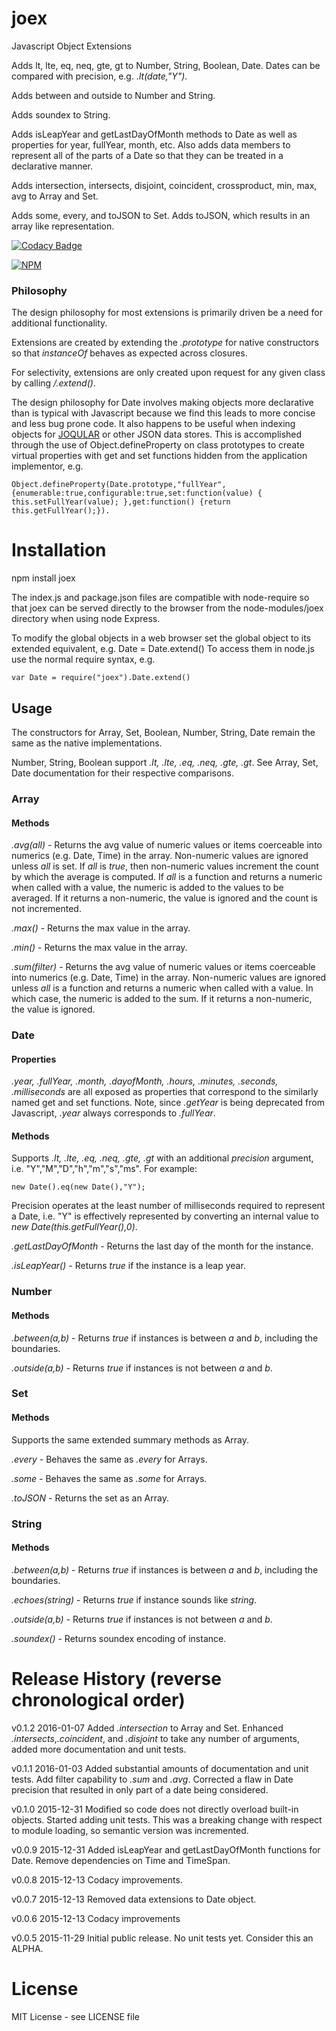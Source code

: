 # joex
Javascript Object Extensions

Adds lt, lte, eq, neq, gte, gt to Number, String, Boolean, Date. Dates can be compared with precision, e.g. *.lt(date,"Y")*.

Adds between and outside to Number and String.

Adds soundex to String.

Adds isLeapYear and getLastDayOfMonth methods to Date as well as properties for year, fullYear, month, etc. Also adds data members to represent all of the parts of a Date so that they can be treated in a declarative manner.

Adds intersection, intersects, disjoint, coincident, crossproduct, min, max, avg to Array and Set.

Adds some, every, and toJSON to Set. Adds toJSON, which results in an array like representation.

[![Codacy Badge](https://api.codacy.com/project/badge/grade/8ff33e04aa48424c97f63740e87afd9d)](https://www.codacy.com/app/syblackwell/joex)

[![NPM](https://nodei.co/npm/joex.png?downloads=true&downloadRank=true&stars=true)](https://nodei.co/npm/<joex>/)

### Philosophy

The design philosophy for most extensions is primarily driven be a need for additional functionality.

Extensions are created by extending the *.prototype* for native constructors so that *instanceOf* behaves as expected across closures.

For selectivity, extensions are only created upon request for any given class by calling */<constructor/>.extend()*.

The design philosophy for Date involves making objects more declarative than is typical with Javascript because we find this leads to more concise and less bug prone code. It also happens to be useful when indexing objects for [JOQULAR](http://www.github.com/anywhichway/joqular) or other JSON data stores. This is accomplished through the use of Object.defineProperty on class prototypes to create virtual properties with get and set functions hidden from the application implementor, e.g. 

```Object.defineProperty(Date.prototype,"fullYear",{enumerable:true,configurable:true,set:function(value) { this.setFullYear(value); },get:function() {return this.getFullYear();}).```

# Installation

npm install joex

The index.js and package.json files are compatible with node-require so that joex can be served directly to the browser from the node-modules/joex directory when using node Express.

To modify the global objects in a web browser set the global object to its extended equivalent, e.g. Date = Date.extend() To access them in node.js use the normal require syntax, e.g.

```
var Date = require("joex").Date.extend()
```

## Usage

The constructors for Array, Set, Boolean, Number, String, Date remain the same as the native implementations.

Number, String, Boolean support *.lt, .lte, .eq, .neq, .gte, .gt*. See Array, Set, Date documentation for their respective comparisons.

### Array

#### Methods

*.avg(all)* - Returns the avg value of numeric values or items coerceable into numerics (e.g. Date, Time) in the array. Non-numeric values are ignored unless *all* is set. If *all* is *true*, then non-numeric values increment the count by which the average is computed. If *all* is a function and returns a numeric when called with a value, the numeric is added to the values to be averaged. If it returns a non-numeric, the value is ignored and the count is not incremented.

*.max()* - Returns the max value in the array.

*.min()* - Returns the max value in the array.

*.sum(filter)* - Returns the avg value of numeric values or items coerceable into numerics (e.g. Date, Time) in the array. Non-numeric values are ignored unless *all* is a function and returns a numeric when called with a value. In which case, the numeric is added to the sum. If it returns a non-numeric, the value is ignored.

### Date

#### Properties

*.year, .fullYear, .month, .dayofMonth, .hours, .minutes, .seconds, .milliseconds* are all exposed as properties that correspond to the similarly named get and set functions. Note, since *.getYear* is being deprecated from Javascript, *.year* always corresponds to *.fullYear*.

#### Methods

Supports *.lt, .lte, .eq, .neq, .gte, .gt* with an additional *precision* argument, i.e. "Y","M","D","h","m","s","ms". For example:

```
new Date().eq(new Date(),"Y");
```

Precision operates at the least number of milliseconds required to represent a Date, i.e. "Y" is effectively represented by converting an internal value to *new Date(this.getFullYear(),0)*.

*.getLastDayOfMonth* - Returns the last day of the month for the instance.

*.isLeapYear()* - Returns *true* if the instance is a leap year.

### Number

#### Methods

*.between(a,b)* - Returns *true* if instances is between *a* and *b*, including the boundaries.

*.outside(a,b)* - Returns *true* if instances is not between *a* and *b*.


### Set

#### Methods

Supports the same extended summary methods as Array.

*.every* - Behaves the same as *.every* for Arrays.

*.some* - Behaves the same as *.some* for Arrays.

*.toJSON* - Returns the set as an Array.

### String

#### Methods

*.between(a,b)* - Returns *true* if instances is between *a* and *b*, including the boundaries.

*.echoes(string)* - Returns *true* if instance sounds like *string*.

*.outside(a,b)* - Returns *true* if instances is not between *a* and *b*.

*.soundex()* - Returns soundex encoding of instance.

# Release History (reverse chronological order)

v0.1.2 2016-01-07 Added *.intersection* to Array and Set. Enhanced *.intersects*,*.coincident*, and *.disjoint* to take any number of arguments, added more documentation and unit tests.

v0.1.1 2016-01-03 Added substantial amounts of documentation and unit tests. Add filter capability to *.sum* and *.avg*. Corrected a flaw in Date precision that resulted in only part of a date being considered.

v0.1.0 2015-12-31 Modified so code does not directly overload built-in objects. Started adding unit tests. This was a breaking change with respect to module loading, so semantic version was incremented.

v0.0.9 2015-12-31 Added isLeapYear and getLastDayOfMonth functions for Date. Remove dependencies on Time and TimeSpan.

v0.0.8 2015-12-13 Codacy improvements.

v0.0.7 2015-12-13 Removed data extensions to Date object.

v0.0.6 2015-12-13 Codacy improvements

v0.0.5 2015-11-29 Initial public release. No unit tests yet. Consider this an ALPHA.

# License

MIT License - see LICENSE file